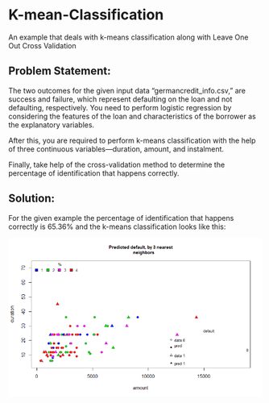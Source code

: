 # K-mean-Classification
An example that deals with k-means classification along with Leave One Out Cross Validation

## Problem Statement: 

The two outcomes for the given input data “germancredit_info.csv,” are success and failure, which represent defaulting on the loan and not defaulting, respectively. You need to perform logistic regression by considering the features of the loan and characteristics of the borrower as the explanatory variables.

After this, you are required to perform k-means classification with the help of three continuous variables—duration, amount, and instalment.

Finally, take help of the cross-validation method to determine the percentage of identification that happens correctly.

## Solution:

For the given example the percentage of identification that happens correctly is 65.36% and the k-means classification looks like this:

![Alt text](https://github.com/niharikabalachandra/K-mean-Classification/blob/master/Pred_default_kmeans.jpeg?raw=true "K-means Classification")
